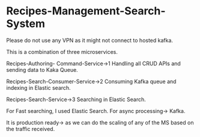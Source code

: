 # Recipes-Management-Search-System
Please do not use any VPN as it might not connect to hosted kafka.

This is a combination of three microservices.

Recipes-Authoring- Command-Service→1 Handling all CRUD APIs and sending data to Kaka Queue.

Recipes-Search-Consumer-Service→2 Consuming Kafka queue and indexing in Elastic search.

Recipes-Search-Service→3 Searching in Elastic Search.

For Fast searching, I used Elastic Search.
For async processing→ Kafka.

It is production ready→ as we can do the scaling of any of the MS based on the traffic received.


